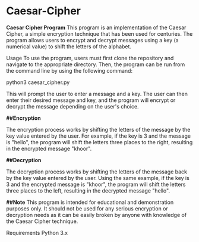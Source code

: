 # Caesar-Cipher

**Caesar Cipher Program**
This program is an implementation of the Caesar Cipher, a simple encryption technique that has been used for centuries. The program allows users to encrypt and decrypt messages using a key (a numerical value) to shift the letters of the alphabet.

Usage
To use the program, users must first clone the repository and navigate to the appropriate directory. Then, the program can be run from the command line by using the following command:

python3 caesar_cipher.py

This will prompt the user to enter a message and a key. The user can then enter their desired message and key, and the program will encrypt or decrypt the message depending on the user's choice.

**##Encryption**

The encryption process works by shifting the letters of the message by the key value entered by the user. For example, if the key is 3 and the message is "hello", the program will shift the letters three places to the right, resulting in the encrypted message "khoor".

**##Decryption**

The decryption process works by shifting the letters of the message back by the key value entered by the user. Using the same example, if the key is 3 and the encrypted message is "khoor", the program will shift the letters three places to the left, resulting in the decrypted message "hello".

**##Note**
This program is intended for educational and demonstration purposes only. It should not be used for any serious encryption or decryption needs as it can be easily broken by anyone with knowledge of the Caesar Cipher technique.

Requirements
Python 3.x

